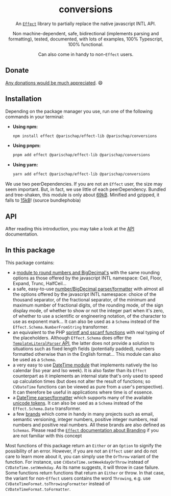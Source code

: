 <div align="center">

# conversions

An [`Effect`](https://effect.website/docs/introduction) library to partially replace the native javascript INTL API.

Non machine-dependent, safe, bidirectional (implements parsing and formatting), tested, documented, with lots of examples, 100% Typescript, 100% functional.

Can also come in handy to non-`Effect` users.

</div>

## Donate

[Any donations would be much appreciated](https://ko-fi.com/parischap). 😄

## Installation

Depending on the package manager you use, run one of the following commands in your terminal:

- **Using npm:**

  ```sh
  npm install effect @parischap/effect-lib @parischap/conversions
  ```

- **Using pnpm:**

  ```sh
  pnpm add effect @parischap/effect-lib @parischap/conversions
  ```

- **Using yarn:**
  ```sh
  yarn add effect @parischap/effect-lib @parischap/conversions
  ```

We use two peerDependencies. If you are not an `Effect` user, the size may seem important. But, in fact, we use little of each peerDependency. Bundled and tree-shaken, this module is only about [69kB](https://bundlephobia.com/package/@parischap/conversions). Minified and gzipped, it falls to [15kB](https://bundlephobia.com/package/@parischap/conversions)! (source bundlephobia)

## API

After reading this introduction, you may take a look at the [API](https://parischap.github.io/effect-libs/docs/conversions) documentation.

## In this package

This package contains:

- a [module to round numbers and BigDecimal's](./readme-assets/Rounding.md) with the same rounding options as those offered by the javascript INTL namespace: Ceil, Floor, Expand, Trunc, HalfCeil...
- a safe, easy-to-use [number/BigDecimal parser/formatter](./readme-assets/NumberParserFormatter.md) with almost all the options offered by the javascript INTL namespace: choice of the thousand separator, of the fractional separator, of the minimum and maximum number of fractional digits, of the rounding mode, of the sign display mode, of whether to show or not the integer part when it's zero, of whether to use a scientific or engineering notation, of the character to use as exponent mark... It can also be used as a `Schema` instead of the `Effect.Schema.NumberFromString` transformer.
- an equivalent to the PHP [sprintf and sscanf functions](./readme-assets/Templating.md) with real typing of the placeholders. Although `Effect.Schema` does offer the [`TemplateLiteralParser` API](https://effect.website/docs/schema/basic-usage/#templateliteralparser), the latter does not provide a solution to situations such as fixed length fields (potentially padded), numbers formatted otherwise than in the English format... This module can also be used as a `Schema`.
- a very easy to use [DateTime module](./readme-assets/DateTime.md) that implements natively the Iso calendar (Iso year and Iso week). It is also faster than its `Effect` counterpart as it implements an internal state that's only used to speed up calculation times (but does not alter the result of functions; so `CVDateTime` functions can be viewed as pure from a user's perspective). It can therefore be useful in applications where time is of essence.
- a [DateTime parser/formatter](./readme-assets/DateTimeFormatter.md) which supports many of the available [unicode tokens](https://www.unicode.org/reports/tr35/tr35-dates.html#Date_Field_Symbol_Table). It can also be used as a `Schema` instead of the `Effect.Schema.Date` transformer.
- a few [brands](./readme-assets/Branding.md) which come in handy in many projects such as email, semantic versioning, integer numbers, positive integer numbers, real numbers and positive real numbers. All these brands are also defined as `Schemas`. Please read the [`Effect` documentation about Branding](https://effect.website/docs/code-style/branded-types/) if you are not familiar with this concept

Most functions of this package return an `Either` or an `Option` to signify the possibility of an error. However, if you are not an `Effect` user and do not care to learn more about it, you can simply use the `OrThrow` variant of the function. For instance, use `CVDateTime.setWeekdayOrThrow` instead of `CVDateTime.setWeekday`. As its name suggests, it will throw in case failure. Some functions return functions that return an `Either` or throw. In that case, the variant for non-`Effect` users contains the word `Throwing`, e.g. use `CVDateTimeFormat.toThrowingFormatter` instead of `CVDateTimeFormat.toFormatter`.

